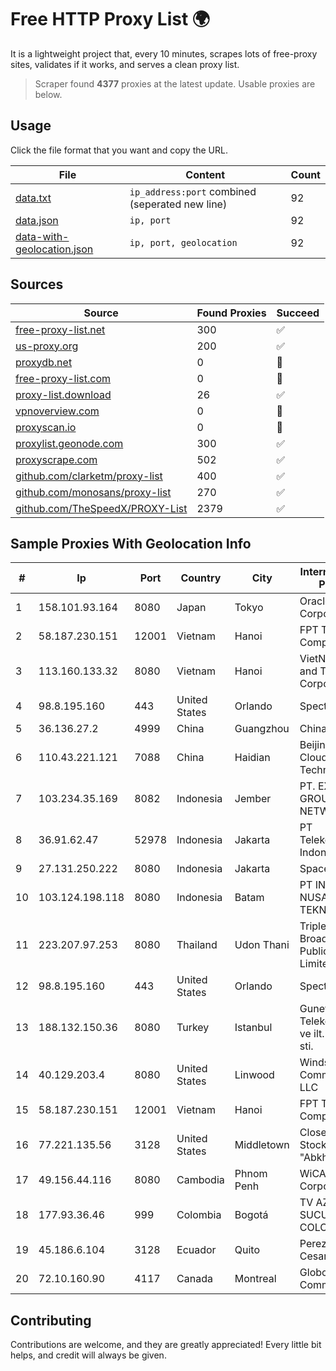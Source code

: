 
# Free HTTP Proxy List 🌍

It is a lightweight project that, every 10 minutes, scrapes lots of free-proxy sites, validates if it works, and serves a clean proxy list.


> Scraper found **4377** proxies at the latest update. Usable proxies are below.

## Usage

Click the file format that you want and copy the URL.


|File|Content|Count|
|----|-------|-----|
|[data.txt](https://raw.githubusercontent.com/themiralay/Proxy-List-World/master/data.txt)|`ip_address:port` combined (seperated new line)|92|
|[data.json](https://raw.githubusercontent.com/themiralay/Proxy-List-World/master/data.json)|`ip, port`|92|
|[data-with-geolocation.json](https://raw.githubusercontent.com/themiralay/Proxy-List-World/master/data-with-geolocation.json)|`ip, port, geolocation`|92|

## Sources

|Source|Found Proxies|Succeed|
|------|-------------|-------|
|[free-proxy-list.net](https://free-proxy-list.net)|300|✅|
|[us-proxy.org](https://www.us-proxy.org)|200|✅|
|[proxydb.net](http://proxydb.net)|0|🚫|
|[free-proxy-list.com](https://free-proxy-list.com/?page=&port=&type%5B%5D=http&type%5B%5D=https&up_time=0&search=Search)|0|🚫|
|[proxy-list.download](https://www.proxy-list.download/HTTP)|26|✅|
|[vpnoverview.com](https://vpnoverview.com/privacy/anonymous-browsing/free-proxy-servers)|0|🚫|
|[proxyscan.io](https://www.proxyscan.io)|0|🚫|
|[proxylist.geonode.com](https://proxylist.geonode.com/api/proxy-list?limit=300&page=1&sort_by=lastChecked&sort_type=desc&protocols=http,https)|300|✅|
|[proxyscrape.com](https://api.proxyscrape.com/v2/?request=displayproxies&protocol=http&timeout=10000&country=all&ssl=all&anonymity=all)|502|✅|
|[github.com/clarketm/proxy-list](https://raw.githubusercontent.com/clarketm/proxy-list/master/proxy-list-raw.txt)|400|✅|
|[github.com/monosans/proxy-list](https://raw.githubusercontent.com/monosans/proxy-list/main/proxies/http.txt)|270|✅|
|[github.com/TheSpeedX/PROXY-List](https://raw.githubusercontent.com/TheSpeedX/PROXY-List/master/http.txt)|2379|✅|


## Sample Proxies With Geolocation Info

|#|Ip|Port|Country|City|Internet Service Provider|
|-|--|----|-------|----|-------------------------|
|1|158.101.93.164|8080|Japan|Tokyo|Oracle Corporation|
|2|58.187.230.151|12001|Vietnam|Hanoi|FPT Telecom Company|
|3|113.160.133.32|8080|Vietnam|Hanoi|VietNam Post and Telecom Corporation|
|4|98.8.195.160|443|United States|Orlando|Spectrum|
|5|36.136.27.2|4999|China|Guangzhou|China Mobile|
|6|110.43.221.121|7088|China|Haidian|Beijing Kingsoft Cloud Internet Technology Co|
|7|103.234.35.169|8082|Indonesia|Jember|PT. EXABIT GROUP NETWORK|
|8|36.91.62.47|52978|Indonesia|Jakarta|PT Telekomunikasi Indonesia|
|9|27.131.250.222|8080|Indonesia|Jakarta|SpaceX Starlink|
|10|103.124.198.118|8080|Indonesia|Batam|PT INFORMASI NUSANTARA TEKNOLOGI|
|11|223.207.97.253|8080|Thailand|Udon Thani|Triple T Broadband Public Company Limited|
|12|98.8.195.160|443|United States|Orlando|Spectrum|
|13|188.132.150.36|8080|Turkey|Istanbul|Guneydogu Telekom int.bil. ve ilt. hiz. tic. ltd. sti.|
|14|40.129.203.4|8080|United States|Linwood|Windstream Communications LLC|
|15|58.187.230.151|12001|Vietnam|Hanoi|FPT Telecom Company|
|16|77.221.135.56|3128|United States|Middletown|Closed Joint Stock Company "AbkhazMedia"|
|17|49.156.44.116|8080|Cambodia|Phnom Penh|WiCAM Corporation Ltd|
|18|177.93.36.46|999|Colombia|Bogotá|TV AZTECA SUCURSAL COLOMBIA|
|19|45.186.6.104|3128|Ecuador|Quito|Perez Tito Julio Cesar|
|20|72.10.160.90|4117|Canada|Montreal|GloboTech Communications|



## Contributing

Contributions are welcome, and they are greatly appreciated! Every
little bit helps, and credit will always be given.

